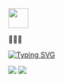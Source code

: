 <img height="40" src="https://raw.githubusercontent.com/innng/innng/master/assets/kyubey.gif"/>

👋👋👋

<!--
**vanphuoc3012/vanphuoc3012** is a ✨ _special_ ✨ repository because its `README.md` (this file) appears on your GitHub profile.

Here are some ideas to get you started:

- 🔭 I’m currently working on ...
- 🌱 I’m currently learning ...
- 👯 I’m looking to collaborate on ...
- 🤔 I’m looking for help with ...
- 💬 Ask me about ...
- 📫 How to reach me: ...
- 😄 Pronouns: ...
- ⚡ Fun fact: ...
-->

[![Typing SVG](https://readme-typing-svg.demolab.com?font=Fira+Code&pause=1000&color=F7A722&background=FFFFFF00&width=435&lines=Hello%2C+I'm+Phuoc)](https://git.io/typing-svg)

<img src="https://github-readme-stats.vercel.app/api?username=vanphuoc3012&show_icons=true&theme=radical"/>
<img src="https://github-readme-stats.vercel.app/api/top-langs/?username=vanphuoc3012&layout=compact"/>
